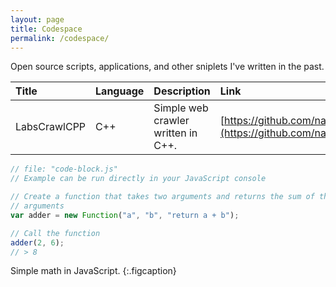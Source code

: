 ```yaml
---
layout: page
title: Codespace
permalink: /codespace/
---
```


Open source scripts, applications, and other sniplets I've written in the past.

| Title | Language | Description | Link  |
|:-----------------|:-----------|:---------------|:---------------|
| LabsCrawlCPP | C++ | Simple web crawler written in C++. | [https://github.com/nano11bravo/labscrawlcpp](https://github.com/nano11bravo/labscrawlcpp) |

~~~js
// file: "code-block.js"
// Example can be run directly in your JavaScript console

// Create a function that takes two arguments and returns the sum of those
// arguments
var adder = new Function("a", "b", "return a + b");

// Call the function
adder(2, 6);
// > 8
~~~

Simple math in JavaScript.
{:.figcaption}